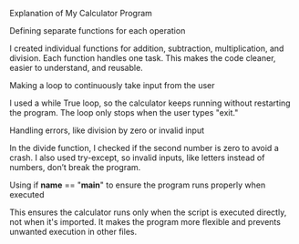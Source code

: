 Explanation of My Calculator Program

Defining separate functions for each operation

I created individual functions for addition, subtraction, multiplication, and division. Each function handles one task. This makes the code cleaner, easier to understand, and reusable.

Making a loop to continuously take input from the user

I used a while True loop, so the calculator keeps running without restarting the program. The loop only stops when the user types "exit."

Handling errors, like division by zero or invalid input

In the divide function, I checked if the second number is zero to avoid a crash. I also used try-except, so invalid inputs, like letters instead of numbers, don’t break the program.

Using if __name__ == "__main__" to ensure the program runs properly when executed

This ensures the calculator runs only when the script is executed directly, not when it's imported. It makes the program more flexible and prevents unwanted execution in other files.
